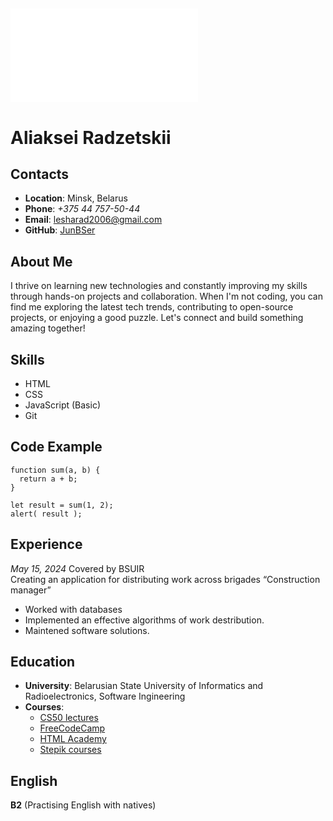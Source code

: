 ## ![*My Resume](file:///D:/Education/Manuals/English/AlexRResume.pdf) 

# **Aliaksei Radzetskii**

## **Contacts**

* **Location**: Minsk, Belarus
* **Phone**: *+375 44 757-50-44*
* **Email**: lesharad2006@gmail.com
* **GitHub**: [JunBSer](https://github.com/JunBSer)

## **About Me**

 I thrive on learning new technologies and constantly improving my skills through hands-on projects and collaboration. When I'm not coding, you can find me exploring the latest tech trends, contributing to open-source projects, or enjoying a good puzzle. Let's connect and build something amazing together!

 ## **Skills**

  * HTML
  * CSS
  * JavaScript (Basic)
  * Git

## **Code Example**
 
```
function sum(a, b) {
  return a + b;
}

let result = sum(1, 2);
alert( result );
```
## **Experience**
*May 15, 2024*
Covered by BSUIR\
Creating an application for distributing work across brigades
“Construction manager”
   * Worked with databases
   * Implemented an effective algorithms of work destribution.
   * Maintened software solutions.

## **Education**   
* **University**: Belarusian State University of Informatics and Radioelectronics, Software Ingineering
* **Courses**: 
     * [CS50 lectures](https://www.youtube.com/channel/UCcabW7890RKJzL968QWEykA)
     * [FreeCodeCamp](https://www.freecodecamp.org/)
     * [HTML Academy](https://htmlacademy.ru/) 
     * [Stepik courses](https://stepik.org/course/363/syllabus)

## **English**

**B2** (Practising English with natives)

